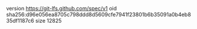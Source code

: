 version https://git-lfs.github.com/spec/v1
oid sha256:d96e056ea8705c798ddd8d5609cfe7941f23801b6b35091a0b4eb835df1187c6
size 12825
